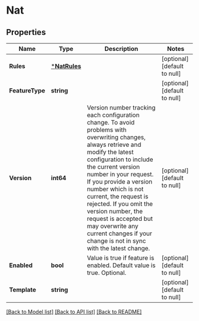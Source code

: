 # Nat

## Properties
Name | Type | Description | Notes
------------ | ------------- | ------------- | -------------
**Rules** | [***NatRules**](natRules.md) |  | [optional] [default to null]
**FeatureType** | **string** |  | [optional] [default to null]
**Version** | **int64** | Version number tracking each configuration change. To avoid problems with overwriting changes, always retrieve and modify the latest configuration to include the current version number in your request. If you provide a version number which is not current, the request is rejected. If you omit the version number, the request is accepted but may overwrite any current changes if your change is not in sync with the latest change. | [optional] [default to null]
**Enabled** | **bool** | Value is true if feature is enabled. Default value is true. Optional. | [optional] [default to null]
**Template** | **string** |  | [optional] [default to null]

[[Back to Model list]](../README.md#documentation-for-models) [[Back to API list]](../README.md#documentation-for-api-endpoints) [[Back to README]](../README.md)

